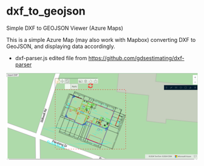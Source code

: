 # dxf_to_geojson
Simple DXF to GEOJSON Viewer (Azure Maps)

This is a simple Azure Map (may also work with Mapbox) converting DXF to GeoJSON, and displaying data accordingly.

- dxf-parser.js edited file from https://github.com/gdsestimating/dxf-parser

  
![alt text](https://github.com/Noufelghayati/dxf_to_geojson/blob/main/screenshot.png?raw=true)
